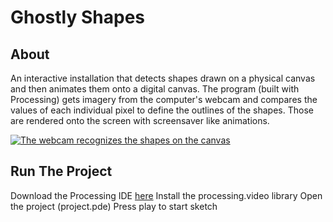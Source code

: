 # Ghostly Shapes

## About

An interactive installation that detects shapes drawn on a physical canvas and then animates them onto a digital canvas. The program (built with Processing) gets imagery from the computer's webcam and compares the values of each individual pixel to define the outlines of the shapes. Those are rendered onto the screen with screensaver like animations.

[![The webcam recognizes the shapes on the canvas](https://img.youtube.com/vi/6qYEf4AhuUI/0.jpg)](https://www.youtube.com/watch?v=6qYEf4AhuUI)

## Run The Project

Download the Processing IDE [here](https://processing.org/download)
Install the processing.video library
Open the project (project.pde)
Press play to start sketch
